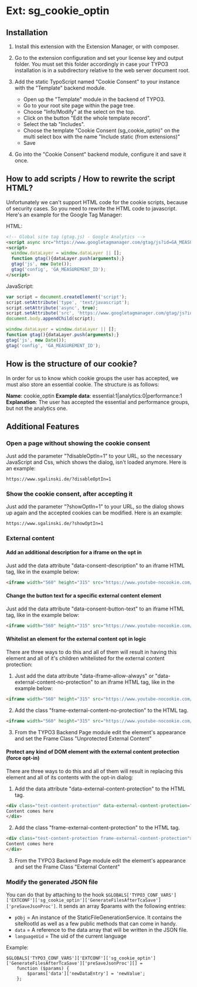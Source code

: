 # Ext: sg_cookie_optin

## Installation

1. Install this extension with the Extension Manager, or with composer.

2. Go to the extension configuration and set your license key and output folder. You must set this folder accordingly in
case your TYPO3 installation is in a subdirectory relative to the web server document root.

3. Add the static TypoScript named "Cookie Consent" to your instance with the "Template" backend module.

    - Open up the "Template" module in the backend of TYPO3.
    - Go to your root site page within the page tree.
    - Choose "Info/Modify" at the select on the top.
    - Click on the button "Edit the whole template record".
    - Select the tab "Includes".
    - Choose the template "Cookie Consent (sg_cookie_optin)" on the multi select box with the name "Include static (from extensions)"
    - Save

4. Go into the "Cookie Consent" backend module, configure it and save it once.

## How to add scripts / How to rewrite the script HTML?

Unfortunately we can't support HTML code for the cookie scripts, because of security cases. So you need to rewrite the
HTML code to javascript. Here's an example for the Google Tag Manager:

HTML:

```html
<!-- Global site tag (gtag.js) - Google Analytics -->
<script async src="https://www.googletagmanager.com/gtag/js?id=GA_MEASUREMENT_ID"></script>
<script>
  window.dataLayer = window.dataLayer || [];
  function gtag(){dataLayer.push(arguments);}
  gtag('js', new Date());
  gtag('config', 'GA_MEASUREMENT_ID');
</script>
```

JavaScript:

```javascript
var script = document.createElement('script');
script.setAttribute('type', 'text/javascript');
script.setAttribute('async', true);
script.setAttribute('src', 'https://www.googletagmanager.com/gtag/js?id=GA_MEASUREMENT_ID');
document.body.appendChild(script);

window.dataLayer = window.dataLayer || [];
function gtag(){dataLayer.push(arguments);}
gtag('js', new Date());
gtag('config', 'GA_MEASUREMENT_ID');
```

## How is the structure of our cookie?

In order for us to know which cookie groups the user has accepted, we must also store an essential cookie.
The structure is as follows:

**Name**: cookie_optin
**Example data**: essential:1|analytics:0|performance:1
**Explanation**: The user has accepted the essential and performance groups, but not the analytics one.

## Additional Features

### Open a page without showing the cookie consent

Just add the parameter "?disableOptIn=1" to your URL, so the necessary JavaScript and Css, which shows the dialog, isn't
loaded anymore. Here is an example:

```
https://www.sgalinski.de/?disableOptIn=1
```

### Show the cookie consent, after accepting it

Just add the parameter "?showOptIn=1" to your URL, so the dialog shows up again and the accepted cookies can be modified.
Here is an example:

```
https://www.sgalinski.de/?showOptIn=1
```

### External content

#### Add an additional description for a iframe on the opt in

Just add the data attribute "data-consent-description" to an iframe HTML tag, like in the example below:

```html
<iframe width="560" height="315" src="https://www.youtube-nocookie.com/XYZ" data-consent-description="An additional description about this video!"></iframe>
```

#### Change the button text for a specific external content element

Just add the data attribute "data-consent-button-text" to an iframe HTML tag, like in the example below:

```html
<iframe width="560" height="315" src="https://www.youtube-nocookie.com/XYZ" data-consent-button-text="Custom text here"></iframe>
```

#### Whitelist an element for the external content opt in logic

There are three ways to do this and all of them will result in having this element and all of it's children whitelisted
for the external content protection:

1. Just add the data attribute "data-iframe-allow-always" or "data-external-content-no-protection" to an iframe HTML tag, like in the example below:
```html
<iframe width="560" height="315" src="https://www.youtube-nocookie.com/XYZ" data-iframe-allow-always="1"></iframe>
```

2. Add the class "frame-external-content-no-protection" to the HTML tag.
```html
<iframe width="560" height="315" src="https://www.youtube-nocookie.com/XYZ" class="frame-external-content-no-protection"></iframe>
```

3. From the TYPO3 Backend Page module edit the element's appearance and set the Frame Class "Unprotected External Content"



#### Protect any kind of DOM element with the external content protection (force opt-in)

There are three ways to do this and all of them will result in replacing this element and all of its contents with the
opt-in dialog:

1. Add the data attribute "data-external-content-protection" to the HTML tag.
```html
<div class="test-content-protection" data-external-content-protection="1">
Content comes here
</div>
```

2. Add the class "frame-external-content-protection" to the HTML tag.
```html
<div class="test-content-protection frame-external-content-protection">
Content comes here
</div>
```

3. From the TYPO3 Backend Page module edit the element's appearance and set the Frame Class "External Content"

### Modify the generated JSON file

You can do that by attaching to the hook `$GLOBALS['TYPO3_CONF_VARS']['EXTCONF']['sg_cookie_optin']['GenerateFilesAfterTcaSave']['preSaveJsonProc']`.
It sends an array $params with the following entries:
- `pObj` = An instance of the StaticFileGenerationService. It contains the siteRootId as well as a few public methods that
can come in handy.
- `data` = A reference to the data array that will be written in the JSON file.
- `languageUid` = The uid of the current language

Example:
```
$GLOBALS['TYPO3_CONF_VARS']['EXTCONF']['sg_cookie_optin']['GenerateFilesAfterTcaSave']['preSaveJsonProc'][] =
    function ($params) {
        $params['data']['newDataEntry'] = 'newValue';
    };
```


